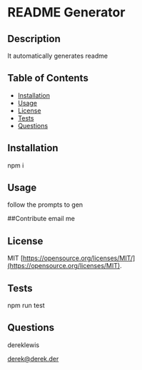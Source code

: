 # README Generator

## Description
It automatically generates readme


## Table of Contents 

- [Installation](#installation)
- [Usage](#usage)
- [License](#license)
- [Tests](#tests)
- [Questions](#questions)

## Installation
npm i



## Usage
follow the prompts to gen
    
##Contribute
email me

## License
MIT
[https://opensource.org/licenses/MIT/](https://opensource.org/licenses/MIT).

## Tests
npm run test


## Questions
dereklewis

derek@derek.der

